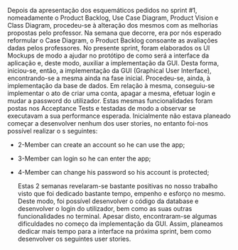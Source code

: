 Depois da apresentação dos esquemáticos pedidos no sprint #1, nomeadamente o Product Backlog, Use Case Diagram, Product Vision e Class Diagram, procedeu-se à alteração dos mesmos com as melhorias propostas pelo professor. 
    Na semana que decorre, era por nós esperado reformular o Case Diagram, o Product Backlog consoante as avaliações dadas pelos professores.
    No presente sprint, foram elaborados os UI Mockups de modo a ajudar no protótipo de como será a interface da aplicação e, deste modo, auxiliar a implementação da GUI. Desta forma, iniciou-se, então, a implementação da GUI (Graphical User Interface), encontrando-se a mesma ainda na fase inicial. Procedeu-se, ainda, à implementação da base de dados. Em relação à mesma, conseguiu-se implementar o ato de criar uma conta, apagar a mesma, efetuar login e mudar a password do utilizador. Estas mesmas funcionalidades foram postas nos Acceptance Tests e testadas de modo a observar se executavam a sua performance esperada. Inicialmente não estava planeado começar a desenvolver nenhum dos user stories, no entanto foi-nos possível realizar o s seguintes:

- 2-Member can create an account so he can use the app;

- 3-Member can login so he can enter the app;

- 4-Member can change his password so his account is protected;


    Estas 2 semanas revelaram-se bastante positivas no nosso trabalho visto que foi dedicado bastante tempo, empenho e esforço no mesmo. Deste modo, foi possível desenvolver o código da database e desenvolver o login do utilizador, bem como as suas outras funcionalidades no terminal.  Apesar disto, encontraram-se algumas dificuldades no começo da implementação da GUI. Assim, planeamos dedicar mais tempo para a interface na próxima sprint, bem como desenvolver os seguintes user stories.

